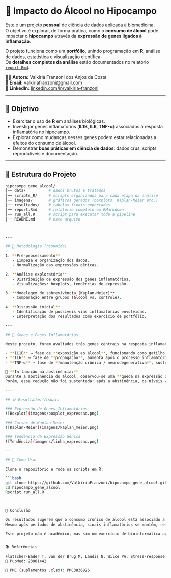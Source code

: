 # 🧠 Impacto do Álcool no Hipocampo  

Este é um projeto **pessoal** de ciência de dados aplicada à biomedicina.  
O objetivo é explorar, de forma prática, como o **consumo de álcool** pode impactar o **hipocampo** através da **expressão de genes ligados à inflamação**.  

O projeto funciona como um **portfólio**, unindo programação em **R**, análise de dados, estatística e visualização científica.  
Os **detalhes completos da análise** estão documentados no relatório [`report.Rmd`](report.Rmd).  

👩‍💻 **Autora:** Valkiria Franzoni dos Anjos da Costa  
📧 **Email:** valkiriafranzoni@gmail.com  
🔗 **LinkedIn:** [linkedin.com/in/valkiria-franzoni](https://www.linkedin.com/in/valkiria-franzoni)

---

## 🎯 Objetivo

- Exercitar o uso de **R** em análises biológicas.  
- Investigar genes inflamatórios (**IL1B, IL6, TNF-α**) associados à resposta inflamatória no hipocampo.  
- Explorar como mudanças nesses genes podem estar relacionadas a efeitos do consumo de álcool.  
- Demonstrar **boas práticas em ciência de dados**: dados crus, scripts reprodutíveis e documentação.  

---


## 📂 Estrutura do Projeto  

```bash
hipocampo_gene_alcool/
│── data/          # dados brutos e tratados  
│── scripts_R/     # scripts organizados para cada etapa da análise  
│── imagens/       # gráficos gerados (boxplots, Kaplan-Meier etc.)  
│── resultados/    # tabelas finais exportadas  
│── report.Rmd     # relatório completo em RMarkdown  
│── run_all.R      # script para executar toda a pipeline  
│── README.md      # este arquivo  



---

## 🔬 Metodologia (resumida)  

1. **Pré-processamento**  
   - Limpeza e organização dos dados.  
   - Normalização das expressões gênicas.  

2. **Análise exploratória**  
   - Distribuição de expressão dos genes inflamatórios.  
   - Visualizações: boxplots, tendências de expressão.  

3. **Modelagem de sobrevivência (Kaplan-Meier)**  
   - Comparação entre grupos (álcool vs. controle).  

4. **Discussão inicial**  
   - Identificação de possíveis vias inflamatórias envolvidas.  
   - Interpretação dos resultados como exercício de portfólio.  

---

## 🧬 Genes e Fases Inflamatórias  

Neste projeto, foram avaliados três genes centrais na resposta inflamatória:  

- **IL1B** → fase de **exposição ao álcool**, funcionando como gatilho inicial da inflamação.  
- **IL6** → fase de **propagação**, aumenta após o processo inflamatório agudo.  
- **TNF-α** → fase de **manutenção crônica / neurodegenerativa**, sustentando a inflamação no longo prazo.  

📌 **Inflamação na abstinência:**  
Durante a abstinência do álcool, observou-se uma **queda na expressão de IL6**, sugerindo uma tentativa inicial de recuperação.  
Porém, essa redução não foi sustentada: após a abstinência, os níveis voltaram a subir → **efeito rebote inflamatório**, indicando sinais residuais de inflamação no hipocampo.  

---

## 📊 Resultados Visuais  

### Expressão de Genes Inflamatórios  
![Boxplot](imagens/boxplot_expressao.png)  

### Curvas de Kaplan-Meier  
![Kaplan-Meier](imagens/kaplan_meier.png)  

### Tendência da Expressão Gênica  
![Tendência](imagens/linha_expressao.png)  

---

## 🚀 Como Usar  

Clone o repositório e rode os scripts em R:  

```bash
git clone https://github.com/ValkiriaFranzoni/hipocampo_gene_alcool.git
cd hipocampo_gene_alcool
Rscript run_all.R



📌 Conclusão

Os resultados sugerem que o consumo crônico de álcool está associado a alterações inflamatórias persistentes no hipocampo.
Mesmo após períodos de abstinência, sinais inflamatórios se mantêm, reforçando o papel da inflamação crônica em processos neurodegenerativos.

Este projeto não é acadêmico, mas sim um exercício de bioinformática aplicada, servindo como portfólio para análises em R, com foco em reprodutibilidade, organização e ciência de dados aplicada à saúde.


📚 Referências

Flatscher-Bader T, van der Brug M, Landis N, Wilce PA. Stress-response pathways are altered in the hippocampus of chronic alcoholics. Alcohol. 2013;47(6):505-515.
📎 PubMed: 23981442

📎 PMC (suplementos .xlsx): PMC3836826
